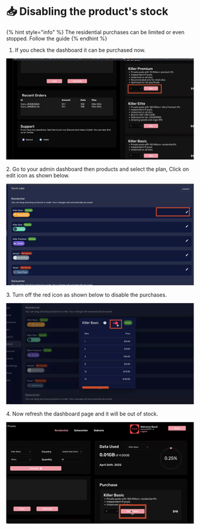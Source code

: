 # 📥 Disabling the product's stock

{% hint style="info" %}
The residential purchases can be limited or even stopped. Follow the guide&#x20;
{% endhint %}

1. If you check the dashboard it can be purchased now.

![](<../.gitbook/assets/1 (71).png>)

2\. Go to your admin dashboard then products and select the plan, Click on edit icon as shown below.

![](<../.gitbook/assets/1 (72).png>)

3\. Turn off the red icon as shown below to disable the purchases.&#x20;

![](<../.gitbook/assets/1 (73) (5).png>)

4\. Now refresh the dashboard page and it will be out of stock.

![](<../.gitbook/assets/1 (74).png>)
